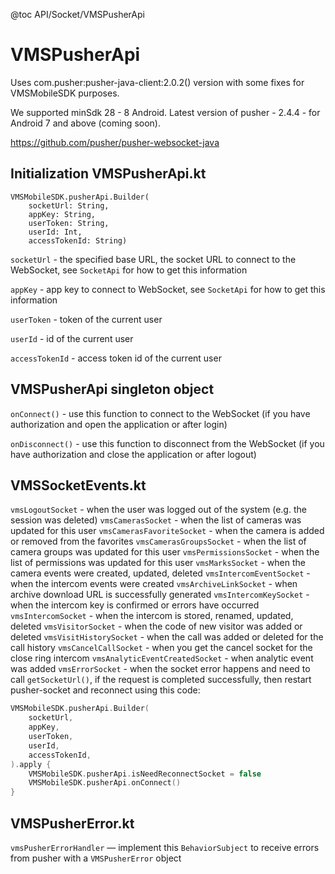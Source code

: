 @toc API/Socket/VMSPusherApi

# VMSPusherApi #

Uses com.pusher:pusher-java-client:2.0.2() version with some fixes for VMSMobileSDK purposes.

We supported minSdk 28 - 8 Android. Latest version of pusher - 2.4.4 - for Android 7 and above (coming soon).

https://github.com/pusher/pusher-websocket-java


## Initialization VMSPusherApi.kt

```
VMSMobileSDK.pusherApi.Builder(
    socketUrl: String,
    appKey: String,
    userToken: String,
    userId: Int,
    accessTokenId: String)
```

`socketUrl` - the specified base URL, the socket URL to connect to the WebSocket, see `SocketApi` for how to get this information

`appKey` - app key to connect to WebSocket, see `SocketApi` for how to get this information

`userToken` - token of the current user

`userId` - id of the current user

`accessTokenId` - access token id of the current user


## VMSPusherApi singleton object

`onConnect()` - use this function to connect to the WebSocket (if you have authorization and open the application or after login)

`onDisconnect()` - use this function to disconnect from the WebSocket (if you have authorization and close the application or after logout)


## VMSSocketEvents.kt

`vmsLogoutSocket` - when the user was logged out of the system (e.g. the session was deleted)
`vmsCamerasSocket` - when the list of cameras was updated for this user
`vmsCamerasFavoriteSocket` - when the camera is added or removed from the favorites
`vmsCamerasGroupsSocket` - when the list of camera groups was updated for this user
`vmsPermissionsSocket` - when the list of permissions was updated for this user
`vmsMarksSocket` - when the camera events were created, updated, deleted
`vmsIntercomEventSocket` - when the intercom events were created
`vmsArchiveLinkSocket` - when archive download URL is successfully generated
`vmsIntercomKeySocket` - when the intercom key is confirmed or errors have occurred
`vmsIntercomSocket` - when the intercom is stored, renamed, updated, deleted
`vmsVisitorSocket` - when the code of new visitor was added or deleted
`vmsVisitHistorySocket` - when the call was added or deleted for the call history
`vmsCancelCallSocket` - when you get the cancel socket for the close ring intercom
`vmsAnalyticEventCreatedSocket` - when analytic event was added
`vmsErrorSocket` - when the socket error happens and need to call `getSocketUrl()`, if the request is completed successfully, then restart pusher-socket and reconnect using this code:

```kotlin
VMSMobileSDK.pusherApi.Builder(
    socketUrl,
    appKey,
    userToken,
    userId,
    accessTokenId,
).apply {
    VMSMobileSDK.pusherApi.isNeedReconnectSocket = false
    VMSMobileSDK.pusherApi.onConnect()
}
```


## VMSPusherError.kt

`vmsPusherErrorHandler` — implement this `BehaviorSubject` to receive errors from pusher with a `VMSPusherError` object